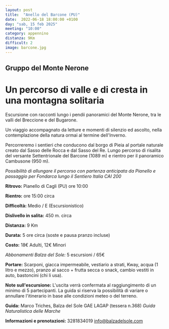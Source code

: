 ```yaml
---
layout: post
title:  "Anello del Barcone (PU)"
date:  2022-06-18 18:00:00 +0100
day: "sab, 15 feb 2025"
meeting: "10:00"
category: appennino 
distanza: 9Km
difficult: 2
image: barcone.jpg
---
```


## Gruppo del Monte Nerone

# Un percorso di valle e di cresta in una montagna solitaria 

Escursione con racconti lungo i pendii panoramici del Monte Nerone, tra le valli del Breccione e del Bugarone.

Un viaggio accompagnato da letture e momenti di silenzio ed ascolto, nella contemplazione della natura ormai al termine dell'Inverno.

Percorreremo i sentieri che conducono dal borgo di Pieia al portale naturale creato dal Sasso delle Rocca e dal Sasso del Re. Lungo percorso di risalita del versante Settentrionale del Barcone (1089 m) e rientro per il panoramico Cambusone (950 m).

*Possibilità di allungare il percorso con partenza anticipata da Pianello e passaggio per Fondarca lungo il Sentiero Italia CAI 200*

**Ritrovo:** Pianello di Cagli (PU) ore 10:00

**Rientro:** ore 15:00 circa 

**Difficoltà:** Medio / E (Escursionistico)

**Dislivello in salita:**  450 m. circa

**Distanza:** 9 Km

**Durata:** 5 ore circa (soste e pausa pranzo incluse)

**Costo:** 18€ Adulti, 12€ Minori

*Abbonamenti Balza del Sole:* 5 escursioni / 65€

**Portare:** Scarponi, giacca impermeabile, vestiario a strati, Kway, acqua (1 litro e mezzo), pranzo al sacco + frutta secca o snack, cambio vestiti in auto, bastoncini (chi li usa). 

**Note sull'escursione:** L'uscita verrà confermata al raggiungimento di un minimo di 5 partecipanti. La guida si riserva la possibilità di variare o annullare l'itinerario in base alle condizioni meteo o del terreno.


**Guida:** Marco Triches, Balza del Sole GAE LAGAP (tessera n.368)
*Guida Naturalistica delle Marche*

**Informazioni e prenotazioni:** 3281834019 info@balzadelsole.com
